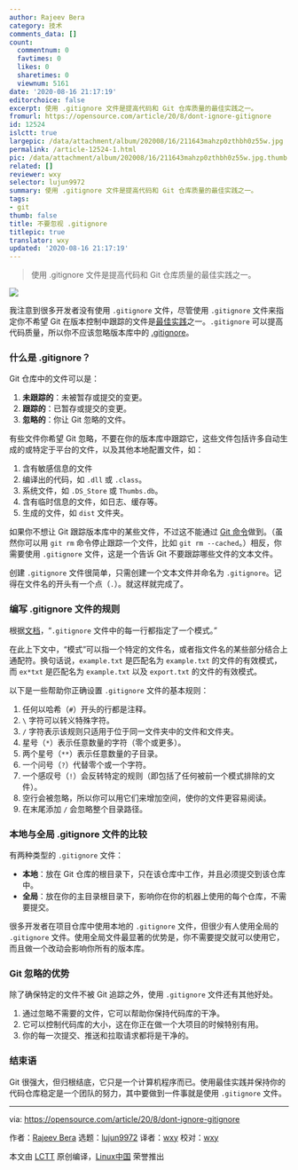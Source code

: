 ```yaml
---
author: Rajeev Bera
category: 技术
comments_data: []
count:
  commentnum: 0
  favtimes: 0
  likes: 0
  sharetimes: 0
  viewnum: 5161
date: '2020-08-16 21:17:19'
editorchoice: false
excerpt: 使用 .gitignore 文件是提高代码和 Git 仓库质量的最佳实践之一。
fromurl: https://opensource.com/article/20/8/dont-ignore-gitignore
id: 12524
islctt: true
largepic: /data/attachment/album/202008/16/211643mahzp0zthbh0z55w.jpg
permalink: /article-12524-1.html
pic: /data/attachment/album/202008/16/211643mahzp0zthbh0z55w.jpg.thumb.jpg
related: []
reviewer: wxy
selector: lujun9972
summary: 使用 .gitignore 文件是提高代码和 Git 仓库质量的最佳实践之一。
tags:
- git
thumb: false
title: 不要忽视 .gitignore
titlepic: true
translator: wxy
updated: '2020-08-16 21:17:19'
---
```



> 
> 使用 .gitignore 文件是提高代码和 Git 仓库质量的最佳实践之一。
> 
> 
> 


![](/data/attachment/album/202008/16/211643mahzp0zthbh0z55w.jpg)


我注意到很多开发者没有使用 `.gitignore` 文件，尽管使用 `.gitignore` 文件来指定你不希望 Git 在版本控制中跟踪的文件是[最佳实践](https://opensource.com/article/20/7/git-repos-best-practices)之一。`.gitignore` 可以提高代码质量，所以你不应该忽略版本库中的 [.gitignore](https://git-scm.com/docs/gitignore)。


### 什么是 .gitignore？


Git 仓库中的文件可以是：


1. **未跟踪的**：未被暂存或提交的变更。
2. **跟踪的**：已暂存或提交的变更。
3. **忽略的**：你让 Git 忽略的文件。


有些文件你希望 Git 忽略，不要在你的版本库中跟踪它，这些文件包括许多自动生成的或特定于平台的文件，以及其他本地配置文件，如：


1. 含有敏感信息的文件
2. 编译出的代码，如 `.dll` 或 `.class`。
3. 系统文件，如 `.DS_Store` 或 `Thumbs.db`。
4. 含有临时信息的文件，如日志、缓存等。
5. 生成的文件，如 `dist` 文件夹。


如果你不想让 Git 跟踪版本库中的某些文件，不过这不能通过 [Git 命令](https://acompiler.com/git-commands/)做到。（虽然你可以用 `git rm` 命令停止跟踪一个文件，比如 `git rm --cached`。）相反，你需要使用 `.gitignore` 文件，这是一个告诉 Git 不要跟踪哪些文件的文本文件。


创建 `.gitignore` 文件很简单，只需创建一个文本文件并命名为 `.gitignore`。记得在文件名的开头有一个点（`.`）。就这样就完成了。


### 编写 .gitignore 文件的规则


根据[文档](https://git-scm.com/docs/gitignore)，“`.gitignore` 文件中的每一行都指定了一个模式。”


在此上下文中，“模式”可以指一个特定的文件名，或者指文件名的某些部分结合上通配符。换句话说，`example.txt` 是匹配名为 `example.txt` 的文件的有效模式，而 `ex*txt` 是匹配名为 `example.txt` 以及 `export.txt` 的文件的有效模式。


以下是一些帮助你正确设置 `.gitignore` 文件的基本规则：


1. 任何以哈希（`#`）开头的行都是注释。
2. `\` 字符可以转义特殊字符。
3. `/` 字符表示该规则只适用于位于同一文件夹中的文件和文件夹。
4. 星号（`*`）表示任意数量的字符（零个或更多）。
5. 两个星号（`**`）表示任意数量的子目录。
6. 一个问号（`?`）代替零个或一个字符。
7. 一个感叹号（`!`）会反转特定的规则（即包括了任何被前一个模式排除的文件）。
8. 空行会被忽略，所以你可以用它们来增加空间，使你的文件更容易阅读。
9. 在末尾添加 `/` 会忽略整个目录路径。


### 本地与全局 .gitignore 文件的比较


有两种类型的 `.gitignore` 文件：


* **本地**：放在 Git 仓库的根目录下，只在该仓库中工作，并且必须提交到该仓库中。
* **全局**：放在你的主目录根目录下，影响你在你的机器上使用的每个仓库，不需要提交。


很多开发者在项目仓库中使用本地的 `.gitignore` 文件，但很少有人使用全局的 `.gitignore` 文件。使用全局文件最显著的优势是，你不需要提交就可以使用它，而且做一个改动会影响你所有的版本库。


### Git 忽略的优势


除了确保特定的文件不被 Git 追踪之外，使用 `.gitignore` 文件还有其他好处。


1. 通过忽略不需要的文件，它可以帮助你保持代码库的干净。
2. 它可以控制代码库的大小，这在你正在做一个大项目的时候特别有用。
3. 你的每一次提交、推送和拉取请求都将是干净的。


### 结束语


Git 很强大，但归根结底，它只是一个计算机程序而已。使用最佳实践并保持你的代码仓库稳定是一个团队的努力，其中要做到一件事就是使用 `.gitignore` 文件。




---


via: <https://opensource.com/article/20/8/dont-ignore-gitignore>


作者：[Rajeev Bera](https://opensource.com/users/acompiler) 选题：[lujun9972](https://github.com/lujun9972) 译者：[wxy](https://github.com/wxy) 校对：[wxy](https://github.com/wxy)


本文由 [LCTT](https://github.com/LCTT/TranslateProject) 原创编译，[Linux中国](https://linux.cn/) 荣誉推出
